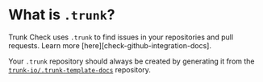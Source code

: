 # What is `.trunk`?

Trunk Check uses `.trunk` to find issues in your repositories and pull requests. Learn more
[here][check-github-integration-docs].

Your `.trunk` repository should always be created by generating it from the
[`trunk-io/.trunk-template-docs`](https://github.com/trunk-io/trunk-template-docs) repository.

[check-github-integration]: https://docs.trunk.io/check/github-integration
